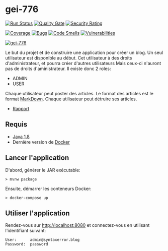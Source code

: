 # gei-776

[![Run Status](https://img.shields.io/shippable/5c02fc4f0dd1c207005ee971/master.svg)](https://app.shippable.com/projects/5c02fc4f0dd1c207005ee971)
[![Quality Gate](https://sonarcloud.io/api/project_badges/measure?project=beauchef_gei-776&metric=alert_status)](https://sonarcloud.io/component_measures?id=beauchef_gei-776&metric=alert_status)
[![Security Rating](https://sonarcloud.io/api/project_badges/measure?project=beauchef_gei-776&metric=security_rating)](https://sonarcloud.io/component_measures?id=beauchef_gei-776&metric=security_rating)

[![Coverage](https://sonarcloud.io/api/project_badges/measure?project=beauchef_gei-776&metric=coverage)](https://sonarcloud.io/component_measures?id=beauchef_gei-776&metric=coverage)
[![Bugs](https://sonarcloud.io/api/project_badges/measure?project=beauchef_gei-776&metric=bugs)](https://sonarcloud.io/component_measures?id=beauchef_gei-776&metric=bugs)
[![Code Smells](https://sonarcloud.io/api/project_badges/measure?project=beauchef_gei-776&metric=code_smells)](https://sonarcloud.io/component_measures?id=beauchef_gei-776&metric=code_smells)
[![Vulnerabilities](https://sonarcloud.io/api/project_badges/measure?project=beauchef_gei-776&metric=vulnerabilities)](https://sonarcloud.io/component_measures?id=beauchef_gei-776&metric=vulnerabilities)

[![gei-776](https://img.shields.io/badge/homepage-gei--776-blue.svg)](http://syntaxerror.blog)

Le but du projet et de construire une application pour créer un blog.
Un seul utilisateur est disponible au début. 
Cet utilisateur à des droits d'administrateur, et pourra créer d'autres utilisateurs
Mais ceux-ci n'auront pas de droits d'aministrateur.
Il existe donc 2 roles:

* ADMIN
* USER

Chaque utilisateur peut poster des articles.
Le format des articles est le format [MarkDown](https://en.wikipedia.org/wiki/Markdown).
Chaque utilisateur peut détruire ses articles.

* [Rapport](doc/index.md)

## Requis

* [Java 1.8](https://www.oracle.com/technetwork/java/javase/downloads/jdk8-downloads-2133151.html)
* Dernière version de [Docker](https://store.docker.com/search?type=edition&offering=community)

## Lancer l'application

D'abord, générer le JAR exécutable:

```
> mvnw package
```

Ensuite, démarrer les conteneurs Docker:

```
> docker-compose up
```

## Utiliser l'application

Rendez-vous sur [http://localhost:8080](http://localhost:8080) et connectez-vous en utilisant l'identifiant suivant:

```
User:      admin@syntaxerror.blog
Password:  password
```
